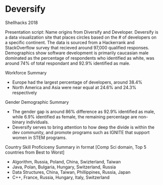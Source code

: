 # Deversify
Shellhacks 2018

Presentation script:
Name origins from Diversify and Developer. 
Deversify is a data visualization site that places circles based on the # of developers on a specific continent. The data is sourced from a Hackerrank and StackOverflow survey that recieved around 97,000 qualified responses. Demographics show software development is primarily caucasian male dominated as the percentage of respondents who identified as white, was around 74% of total respondant and 92.9% identified as male.

Workforce Summary
* Europe had the largest percentage of developers, around 38.4%
* North America and Asia were near equal at 24.6% and 24.3% respectively


Gender Demographic Summary
* The gender gap is around 86% difference as 92.9% identified as male, while 6.9% identified as female, the remaining percentage are non-binary individuals.
* Deversify serves to bring attention to how deep the divide is within the dev community, and promote programs such as IGNITE that support women in STEM programs.

Country Skill Proficiceny Summary in format [Comp Sci domain, Top 5 countries from Best to Worst]
* Algorithm, Russia, Poland, China, Swizterland, Taiwan
* Java, Polan, Bulgaria, Hungary, Switzerland, Russia
* Data Structures, China, Taiwan, Phillippines, Russia, Japan 
* C++, France, Russia, Hungary, Italy, Switzerland
